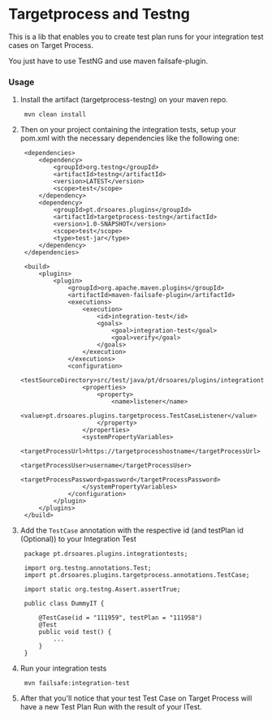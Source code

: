 # Targetprocess and Testng

This is a lib that enables you to create test plan runs for your integration test cases on Target Process.

You just have to use TestNG and use maven failsafe-plugin.


### Usage

     
1. Install the artifact (targetprocess-testng) on your maven repo.

        mvn clean install
        
2. Then on your project containing the integration tests, setup your pom.xml with the necessary dependencies like the following one:

        <dependencies>
            <dependency>
                <groupId>org.testng</groupId>
                <artifactId>testng</artifactId>
                <version>LATEST</version>
                <scope>test</scope>
            </dependency>
            <dependency>
                <groupId>pt.drsoares.plugins</groupId>
                <artifactId>targetprocess-testng</artifactId>
                <version>1.0-SNAPSHOT</version>
                <scope>test</scope>
                <type>test-jar</type>
            </dependency>
        </dependencies>
    
        <build>
            <plugins>
                <plugin>
                    <groupId>org.apache.maven.plugins</groupId>
                    <artifactId>maven-failsafe-plugin</artifactId>
                    <executions>
                        <execution>
                            <id>integration-test</id>
                            <goals>
                                <goal>integration-test</goal>
                                <goal>verify</goal>
                            </goals>
                        </execution>
                    </executions>
                    <configuration>
                        <testSourceDirectory>src/test/java/pt/drsoares/plugins/integrationtests/</testSourceDirectory>
                        <properties>
                            <property>
                                <name>listener</name>
                                <value>pt.drsoares.plugins.targetprocess.TestCaseListener</value>
                            </property>
                        </properties>
                        <systemPropertyVariables>
                            <targetProcessUrl>https://targetprocesshostname</targetProcessUrl>
                            <targetProcessUser>username</targetProcessUser>
                            <targetProcessPassword>password</targetProcessPassword>
                        </systemPropertyVariables>
                    </configuration>
                </plugin>
            </plugins>
        </build>
        
3. Add the `TestCase` annotation with the respective id (and testPlan id (Optional)) to your Integration Test
    
        package pt.drsoares.plugins.integrationtests;
        
        import org.testng.annotations.Test;
        import pt.drsoares.plugins.targetprocess.annotations.TestCase;

        import static org.testng.Assert.assertTrue;

        public class DummyIT {

            @TestCase(id = "111959", testPlan = "111958")
            @Test
            public void test() {
                ...
            }
        }
        
4. Run your integration tests

        mvn failsafe:integration-test

5. After that you'll notice that your test Test Case on Target Process will have a new Test Plan Run with the result of your ITest.